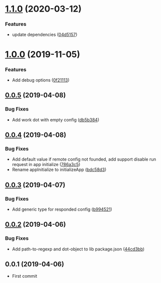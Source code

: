 # [1.1.0](https://github.com/EndyKaufman/ngx-remote-config/compare/1.0.0...1.1.0) (2020-03-12)


### Features

* update dependencies ([04d5157](https://github.com/EndyKaufman/ngx-remote-config/commit/04d5157d6f50e8c87a135ea80354a29207014a4b))



# [1.0.0](https://github.com/EndyKaufman/ngx-remote-config/compare/0.0.5...1.0.0) (2019-11-05)

### Features

- Add debug options ([0f21113](https://github.com/EndyKaufman/ngx-remote-config/commit/0f21113b32de7b36aeaabbcf6d0f7a1130c0d34b))

## [0.0.5](https://github.com/EndyKaufman/ngx-remote-config/compare/0.0.4...0.0.5) (2019-04-08)

### Bug Fixes

- Add work dot with empty config ([db5b384](https://github.com/EndyKaufman/ngx-remote-config/commit/db5b384))

## [0.0.4](https://github.com/EndyKaufman/ngx-remote-config/compare/0.0.3...0.0.4) (2019-04-08)

### Bug Fixes

- Add default value if remote config not founded, add support disable run request in app initialize ([786a3c5](https://github.com/EndyKaufman/ngx-remote-config/commit/786a3c5))
- Rename appInitialize to initializeApp ([bdc58d3](https://github.com/EndyKaufman/ngx-remote-config/commit/bdc58d3))

## [0.0.3](https://github.com/EndyKaufman/ngx-remote-config/compare/0.0.2...0.0.3) (2019-04-07)

### Bug Fixes

- Add generic type for responded config ([b994521](https://github.com/EndyKaufman/ngx-remote-config/commit/b994521))

## [0.0.2](https://github.com/EndyKaufman/ngx-remote-config/compare/0.0.1...0.0.2) (2019-04-06)

### Bug Fixes

- Add path-to-regexp and dot-object to lib package.json ([44cd3bb](https://github.com/EndyKaufman/ngx-remote-config/commit/44cd3bb))

## 0.0.1 (2019-04-06)

- First commit

